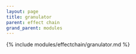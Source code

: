 ```yaml
---
layout: page
title: granulator
parent: effect chain
grand_parent: modules
---
```


{% include modules/effectchain/granulator.md %}
